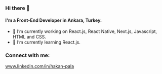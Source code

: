 ### Hi there 👋
#### I'm a Front-End Developer in Ankara, Turkey.

- 🔭 I’m currently working on React.js, React Native, Next.js, Javascript, HTML and CSS.
- 🌱 I’m currently learning React.js.
### Connect with me:
www.linkedin.com/in/hakan-pala
<!---
Hakan9797/Hakan9797 is a ✨ special ✨ repository because its `README.md` (this file) appears on your GitHub profile.
You can click the Preview link to take a look at your changes.
--->
